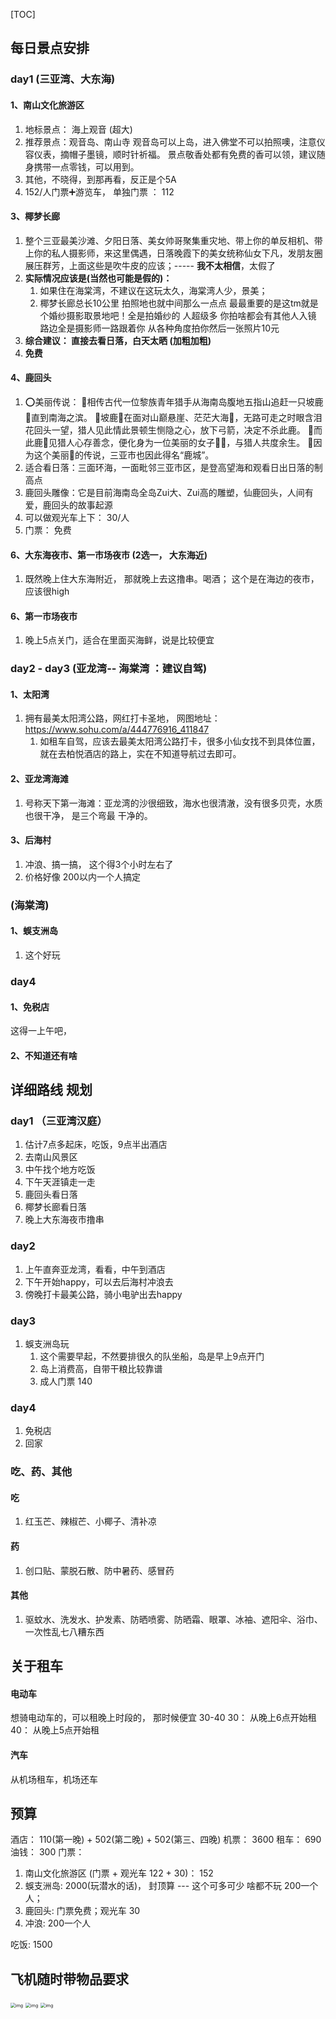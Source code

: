 [TOC]

## 每日景点安排

### day1 (三亚湾、大东海)

#### 1、南山文化旅游区

1. 地标景点： 海上观音 (超大)
2. 推荐景点：观音岛、南山寺
   观音岛可以上岛，进入佛堂不可以拍照噢，注意仪容仪表，摘帽子墨镜，顺时针祈福。
   景点敬香处都有免费的香可以领，建议随身携带一点零钱，可以用到。
3. 其他，不晓得，到那再看，反正是个5A
4. 152/人门票➕游览车， 单独门票 ： 112



#### 3、椰梦长廊

1. 整个三亚最美沙滩、夕阳日落、美女帅哥聚集重灾地、带上你的单反相机、带上你的私人摄影师，来这里偶遇，日落晚霞下的美女统称仙女下凡，发朋友圈展压群芳，上面这些是吹牛皮的应该；-----   **我不太相信**，太假了
2. **实际情况应该是(当然也可能是假的)：** 
   1. 如果住在海棠湾，不建议在这玩太久，海棠湾人少，景美；
   2. 椰梦长廊总长10公里 拍照地也就中间那么一点点 最最重要的是这tm就是个婚纱摄影取景地吧！全是拍婚纱的 人超级多 你拍啥都会有其他人入镜 路边全是摄影师一路跟着你 从各种角度拍你然后一张照片10元
3. **综合建议：  直接去看日落，白天太晒 (加粗加粗)**
4. **免费**



#### 4、鹿回头

1. ⭕美丽传说：
   🔹相传古代一位黎族青年猎手从海南岛腹地五指山追赶一只坡鹿🦌直到南海之滨。
   🔹坡鹿🦌在面对山巅悬崖、茫茫大海🌊，无路可走之时眼含泪花回头一望，猎人见此情此景顿生恻隐之心，放下弓箭，决定不杀此鹿。
   🔹而此鹿🦌见猎人心存善念，便化身为一位美丽的女子💃🏻，与猎人共度余生。
   🔹因为这个美丽🌸的传说，三亚市也因此得名“鹿城”。
2. 适合看日落：三面环海，一面毗邻三亚市区，是登高望海和观看日出日落的制高点
3. 鹿回头雕像：它是目前海南岛全岛Zui大、Zui高的雕塑，仙鹿回头，人间有爱，鹿回头的故事起源
4. 可以做观光车上下：  30/人
5. 门票： 免费



#### 6、大东海夜市、第一市场夜市 (2选一， 大东海近)

1. 既然晚上住大东海附近， 那就晚上去这撸串。喝酒； 这个是在海边的夜市，应该很high

#### 6、第一市场夜市

1. 晚上5点关门，适合在里面买海鲜，说是比较便宜



### day2 - day3  (亚龙湾-- 海棠湾 ：建议自驾)

#### 1、**太阳湾**

1. 拥有最美太阳湾公路，网红打卡圣地， 网图地址： https://www.sohu.com/a/444776916_411847
   1. 如租车自驾，应该去最美太阳湾公路打卡，很多小仙女找不到具体位置，就在去柏悦酒店的路上，实在不知道导航过去即可。

#### 2、亚龙湾海滩

1. 号称天下第一海滩：亚龙湾的沙很细致，海水也很清澈，没有很多贝壳，水质也很干净， 是三个弯最 干净的。

#### 3、后海村

1. 冲浪、搞一搞， 这个得3个小时左右了
2. 价格好像 200以内一个人搞定

### (海棠湾)

#### 1、蜈支洲岛

1. 这个好玩



### day4 

#### 1、免税店

这得一上午吧，

#### 2、不知道还有啥



## 详细路线 规划

### day1   （三亚湾汉庭）

1. 估计7点多起床，吃饭，9点半出酒店
2. 去南山风景区
3. 中午找个地方吃饭
4. 下午天涯镇走一走
5. 鹿回头看日落
6. 椰梦长廊看日落
7. 晚上大东海夜市撸串

### day2  

1. 上午直奔亚龙湾，看看，中午到酒店
2. 下午开始happy，可以去后海村冲浪去
3. 傍晚打卡最美公路，骑小电驴出去happy

### day3

1. 蜈支洲岛玩
   1. 这个需要早起，不然要排很久的队坐船，岛是早上9点开门
   2. 岛上消费高，自带干粮比较靠谱
   3. 成人门票 140


### day4

1. 免税店
1. 回家



### 吃、药、其他

#### 吃

1. 红玉芒、辣椒芒、小椰子、清补凉

#### 药

1. 创口贴、蒙脱石散、防中暑药、感冒药

#### 其他

1. 驱蚊水、洗发水、护发素、防晒喷雾、防晒霜、眼罩、冰袖、遮阳伞、浴巾、一次性乱七八糟东西



## 关于租车

#### 电动车

想骑电动车的，可以租晚上时段的， 那时候便宜 30-40
30： 从晚上6点开始租
40： 从晚上5点开始租

#### 汽车

从机场租车，机场还车



## 预算

酒店： 110(第一晚) + 502(第二晚) + 502(第三、四晚)
机票： 3600
租车： 690
油钱： 300
门票：

1. 南山文化旅游区 (门票 + 观光车 122 + 30)： 152 
2. 蜈支洲岛:  2000(玩潜水的话)， 封顶算  ---  这个可多可少     啥都不玩   200一个人；
3. 鹿回头: 门票免费；观光车 30
4. 冲浪:  200一个人

吃饭:   1500



## 飞机随时带物品要求

<img src="https://p.ipic.vip/ppilmg.jpg" alt="img" style="zoom:50%;" />

<img src="https://p.ipic.vip/43ka4b.jpg" alt="img" style="zoom:50%;" />

<img src="https://p.ipic.vip/6dj5ia.jpg" alt="img" style="zoom:50%;" />
